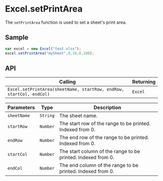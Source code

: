 # Excel.setPrintArea

The `setPrintArea` function is used to set a sheet's print area.

## Sample

```javascript
var excel = new Excel("test.xlsx");
excel.setPrintArea("mySheet",0,10,0,100);
```

## API

| Calling | Returning |
|---|---|
| `Excel.setPrintArea(sheetName, startRow, endRow, startCol, endCol)` | `Excel` |

| Parameters | Type | Description |
|---|---|---|
| `sheetName` | `String` | The sheet name. |
| `startRow` | `Number` | The start row of the range to be printed. Indexed from 0. |
| `endRow` | `Number` | The end row of the range to be printed. Indexed from 0. |
| `startCol` | `Number` | The start column of the range to be printed. Indexed from 0. |
| `endCol` | `Number` | The end column of the range to be printed. Indexed from 0. |

